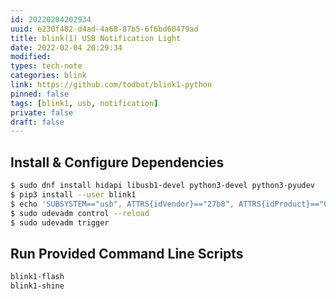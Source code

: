 ```yaml
---
id: 20220204202934
uuid: e230f402-d4ad-4a68-87b5-6f6bd60479ad
title: blink(1) USB Notification Light
date: 2022-02-04 20:29:34
modified: 
types: tech-note
categories: blink
link: https://github.com/todbot/blink1-python
pinned: false
tags: [blink1, usb, notification]
private: false
draft: false
---
```


## Install & Configure Dependencies

```sh
$ sudo dnf install hidapi libusb1-devel python3-devel python3-pyudev 
$ pip3 install --user blink1
$ echo 'SUBSYSTEM=="usb", ATTRS{idVendor}=="27b8", ATTRS{idProduct}=="01ed", MODE:="666", GROUP="plugdev"' | sudo tee /etc/udev/rules.d/51-blink1.rules
$ sudo udevadm control --reload
$ sudo udevadm trigger
```

## Run Provided Command Line Scripts

```sh
blink1-flash
blink1-shine
```
